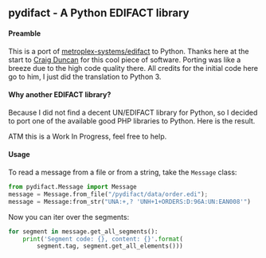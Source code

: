 ## pydifact - A Python EDIFACT library


#### Preamble

This is a port of [metroplex-systems/edifact](https://github.com/metroplex-systems/edifact) to Python. Thanks here at the start to [Craig Duncan](https://github.com/duncan3dc) for this cool piece of software. Porting was like a breeze due to the high code quality there. All credits for the initial code here go to him, I just did the translation to Python 3.

#### Why another EDIFACT library?

Because I did not find a decent UN/EDIFACT library for Python, so I decided to port one of the available good PHP libraries to Python. Here is the result.

ATM this is a Work In Progress, feel free to help.

#### Usage

To read a message from a file or from a string, take the `Message` class:

```python
from pydifact.Message import Message
message = Message.from_file("/pydifact/data/order.edi");
message = Message:from_str("UNA:+,? 'UNH+1+ORDERS:D:96A:UN:EAN008'")
```

Now you can iter over the segments:

```python
for segment in message.get_all_segments():
    print('Segment code: {}, content: {}'.format(
        segment.tag, segment.get_all_elements()))
```

            
